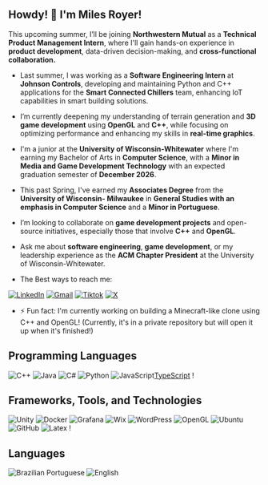 ## Howdy! 👋 I'm Miles Royer! 

 This upcoming summer, I’ll be joining **Northwestern Mutual** as a **Technical Product Management Intern**, where I'll gain hands-on experience in **product development**, data-driven decision-making, and **cross-functional collaboration.**

-  Last summer, I was working as a **Software Engineering Intern** at **Johnson Controls**, developing and maintaining Python and C++ applications for the **Smart Connected Chillers** team, enhancing IoT capabilities in smart building solutions.
  
-  I’m currently deepening my understanding of terrain generation and **3D game development** using **OpenGL** and **C++**, while focusing on optimizing performance and enhancing my skills in **real-time graphics**.
 
-  I'm a junior at the **University of Wisconsin-Whitewater** where I'm earning my Bachelor of Arts in **Computer Science**, with a **Minor in Media and Game Development Technology** with an expected graduation semester of **December 2026**.

-   This past Spring, I've earned my **Associates Degree** from the **University of Wisconsin- Milwaukee** in **General Studies with an emphasis in Computer Science** and a **Minor in Portuguese**. 

-  I’m looking to collaborate on **game development projects** and open-source initiatives, especially those that involve **C++** and **OpenGL**.

-  Ask me about **software engineering**, **game development**, or my leadership experience as the **ACM Chapter President** at the University of Wisconsin-Whitewater.
  

-  The Best ways to reach me:
  
  [![LinkedIn](https://img.shields.io/badge/-LinkedIn-blue?style=for-the-badge&logo=LinkedIn&logoColor=white)](https://www.linkedin.com/in/milesroyer/)
  [![Gmail](https://img.shields.io/badge/-Gmail-D14836?style=for-the-badge&logo=Gmail&logoColor=white)](mailto:mainmilesaroyer@gmail.com)
 [![Tiktok](https://img.shields.io/badge/TikTok-000000?style=for-the-badge&logo=tiktok&logoColor=white)](https://www.tiktok.com/@milesroyeet)
[![X](https://img.shields.io/badge/X-000000?style=for-the-badge&logo=x&logoColor=white)](https://x.com/miles_royeet)


- ⚡ Fun fact: I'm currently working on building a Minecraft-like clone using C++ and OpenGL! (Currently, it's in a private repository but will open it up when it's finished!)


## Programming Languages
![C++](https://img.shields.io/badge/C%2B%2B-00599C?style=for-the-badge&logo=c%2B%2B&logoColor=white) ![Java](https://img.shields.io/badge/java-%23ED8B00.svg?style=for-the-badge&logo=openjdk&logoColor=white) ![C#](https://img.shields.io/badge/C%23-239120?style=for-the-badge&logo=csharp&logoColor=white) ![Python](https://img.shields.io/badge/Python-FFD43B?style=for-the-badge&logo=python&logoColor=blue) ![JavaScript](https://img.shields.io/badge/JavaScript-323330?style=for-the-badge&logo=javascript&logoColor=F7DF1E)[TypeScript](https://img.shields.io/badge/TypeScript-007ACC?style=for-the-badge&logo=typescript&logoColor=white) !
## Frameworks, Tools, and Technologies
![Unity](https://img.shields.io/badge/Unity-100000?style=for-the-badge&logo=unity&logoColor=white) ![Docker](	https://img.shields.io/badge/Docker-2CA5E0?style=for-the-badge&logo=docker&logoColor=white) ![Grafana](https://img.shields.io/badge/Grafana-F46800?style=for-the-badge&logo=grafana&logoColor=white) ![Wix](https://img.shields.io/badge/Wix-000000?style=for-the-badge&logo=wix&logoColor=white) ![WordPress](https://img.shields.io/badge/WordPress-21759B?style=for-the-badge&logo=wordpress&logoColor=white) ![OpenGL](https://img.shields.io/badge/OpenGL-FFFFFF?style=for-the-badge&logo=opengl) ![Ubuntu](https://img.shields.io/badge/Ubuntu-E95420?style=for-the-badge&logo=ubuntu&logoColor=white) ![GitHub](https://img.shields.io/badge/GitHub%20Pages-222222?style=for-the-badge&logo=GitHub%20Pages&logoColor=white)  ![Latex](https://img.shields.io/badge/LaTeX-47A141?style=for-the-badge&logo=LaTeX&logoColor=white) !
## Languages
![Brazilian Portuguese](https://img.shields.io/badge/Brazilian_Portuguese-009739?style=for-the-badge&logo=brazil&logoColor=white) 
![English](https://img.shields.io/badge/American_English-0072CE?style=for-the-badge&logo=usa&logoColor=white)




